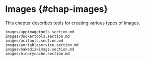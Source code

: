 # Images {#chap-images}

This chapter describes tools for creating various types of images.

```{=include=} sections
images/appimagetools.section.md
images/dockertools.section.md
images/ocitools.section.md
images/portableservice.section.md
images/makediskimage.section.md
images/binarycache.section.md
```
